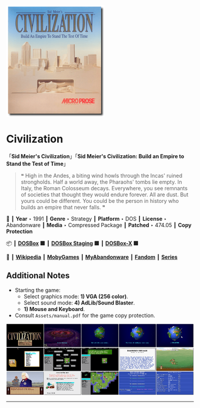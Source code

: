 ![](Thumbnail.png "application-thumbnail")

# Civilization

「**Sid Meier's Civilization**」「**Sid Meier's Civilization: Build an Empire to Stand the Test of Time**」

> ❝ High in the Andes, a biting wind howls through the Incas' ruined strongholds. Half a world away, the Pharaohs' tombs lie empty. In Italy, the Roman Colosseum decays. Everywhere, you see remnants of societies that thought they would endure forever. All are dust. But yours could be different. You could be the person in history who builds an empire that never falls. ❞
>

📌 ┃ **Year** ‣ 1991 ┃ **Genre** ‣ Strategy ┃ **Platform** ‣ DOS ┃ **License** ‣ Abandonware ┃ **Media** ‣ Compressed Package ┃ **Patched** ‣ 474.05 ┃ **Copy Protection** 

📦 ┃ **[DOSBox](https://www.dosbox.com/) 🟩** ┃ **[DOSBox Staging](https://dosbox-staging.github.io/) 🟩** ┃ **[DOSBox-X](https://dosbox-x.com/) 🟩** 

📎 ┃ **[Wikipedia](https://en.wikipedia.org/wiki/Civilization_(video_game))** ┃ **[MobyGames](https://www.mobygames.com/game/585/sid-meiers-civilization/)** ┃ **[MyAbandonware](https://www.myabandonware.com/game/sid-meier-s-civilization-1nj)** ┃ **[Fandom](https://civilization.fandom.com/wiki/Sid_Meier%27s_Civilization)** ┃ **[Series](https://en.wikipedia.org/wiki/Civilization_(series))** 

## Additional Notes
- Starting the game:
  - Select graphics mode: **1) VGA (256 color)**.
  - Select sound mode: **4) AdLib/Sound Blaster**.
  - **1) Mouse and Keyboard**.
- Consult `Assets/manual.pdf` for the game copy protection.

![](Montage.png "Civilization")

---

